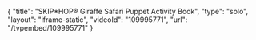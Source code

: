 {
    "title": "SKIP*HOP&reg; Giraffe Safari Puppet Activity Book",
    "type": "solo",
    "layout": "iframe-static",
    "videoId": "109995771",
    "url": "\/tvpembed\/109995771"
}